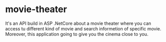 # movie-theater
It's an API build in ASP .NetCore about a movie theater where you can access tu different kind of movie and search informetion of specific movie. Moreover, this application going to give you the cinema close to you.
